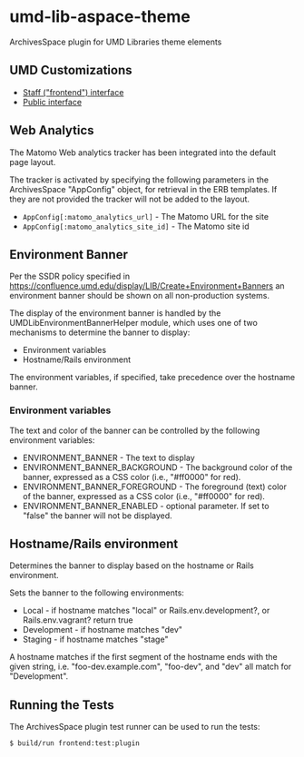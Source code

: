 # umd-lib-aspace-theme

ArchivesSpace plugin for UMD Libraries theme elements

## UMD Customizations

* [Staff ("frontend") interface](docs/StaffInterfaceCustomizations.md)
* [Public interface](docs/PublicInterfaceCustomizations.md)

## Web Analytics

The Matomo Web analytics tracker has been integrated into the default page
layout.

The tracker is activated by specifying the following parameters in the
ArchivesSpace "AppConfig" object, for retrieval in the ERB templates.
If they are not provided the tracker will not be added to the layout.

* `AppConfig[:matomo_analytics_url]` - The Matomo URL for the site
* `AppConfig[:matomo_analytics_site_id]` - The Matomo site id

## Environment Banner

Per the SSDR policy specified in <https://confluence.umd.edu/display/LIB/Create+Environment+Banners>
an environment banner should be shown on all non-production systems.

The display of the environment banner is handled by the
UMDLibEnvironmentBannerHelper module, which uses one of two mechanisms to
determine the banner to display:

* Environment variables
* Hostname/Rails environment

The environment variables, if specified, take precedence over the hostname
banner.

### Environment variables

The text and color of the banner can be controlled by the following environment
variables:

* ENVIRONMENT_BANNER - The text to display
* ENVIRONMENT_BANNER_BACKGROUND - The background color of the banner, expressed
as a CSS color (i.e., "#ff0000" for red).
* ENVIRONMENT_BANNER_FOREGROUND - The foreground (text) color of the banner,
expressed as a CSS color (i.e., "#ff0000" for red).
* ENVIRONMENT_BANNER_ENABLED - optional parameter. If set to "false" the banner
will not be displayed.

## Hostname/Rails environment

Determines the banner to display based on the hostname or Rails environment.

Sets the banner to the following environments:

* Local - if hostname matches "local" or Rails.env.development?, or
Rails.env.vagrant? return true
* Development - if hostname matches "dev"
* Staging - if hostname matches "stage"

A hostname matches if the first segment of the hostname ends with the given
string, i.e. "foo-dev.example.com", "foo-dev", and "dev" all match for
"Development".

## Running the Tests

The ArchivesSpace plugin test runner can be used to run the tests:

```bash
$ build/run frontend:test:plugin
```
